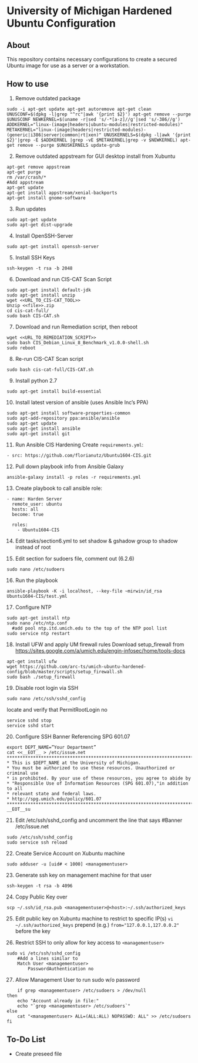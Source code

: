 # University of Michigan Hardened Ubuntu Configuration

## About
This repository contains necessary configurations to create a secured Ubuntu image for use as a server or a workstation.

## How to use

1. Remove outdated package
```
sudo -i apt-get update apt-get autoremove apt-get clean UNUSCONF=$(dpkg -l|grep "^rc"|awk '{print $2}') apt-get remove --purge $UNUSCONF NEWKERNEL=$(uname -r|sed 's/-*[a-z]//g'|sed 's/-386//g') ADDKERNEL="linux-(image|headers|ubuntu-modules|restricted-modules)" METAKERNEL="linux-(image|headers|restricted-modules)-(generic|i386|server|common|rt|xen)" UNUSKERNELS=$(dpkg -l|awk '{print $2}'|grep -E $ADDKERNEL |grep -vE $METAKERNEL|grep -v $NEWKERNEL) apt-get remove --purge $UNUSKERNELS update-grub
```

2. Remove outdated appstream for GUI desktop install from Xubuntu
```
apt-get remove appstream
apt-get purge
rm /var/crash/*
#Add appstream
apt-get update 
apt-get install appstream/xenial-backports
apt-get install gnome-software
```

3. Run updates
```
sudo apt-get update
sudo apt-get dist-upgrade
```

4. Install OpenSSH-Server
```
sudo apt-get install openssh-server
```

5. Install SSH Keys
```
ssh-keygen -t rsa -b 2048
```

6. Download and run CIS-CAT Scan Script
```
sudo apt-get install default-jdk
sudo apt-get install unzip
wget <<URL_TO_CIS-CAT_TOOL>>
Unzip <<file>>.zip
cd cis-cat-full/
sudo bash CIS-CAT.sh
```

7. Download and run Remediation script, then reboot
```
wget <<URL_TO_REMEDIATION_SCRIPT>>
sudo bash CIS_Debian_Linux_8_Benchmark_v1.0.0-shell.sh
sudo reboot
```
8. Re-run CIS-CAT Scan script
```
sudo bash cis-cat-full/CIS-CAT.sh
```

9. Install python 2.7
```
sudo apt-get install build-essential
```

10. Install latest version of ansible (uses Ansible Inc’s PPA)
```
sudo apt-get install software-properties-common
sudo apt-add-repository ppa:ansible/ansible
sudo apt-get update
sudo apt-get install ansible
sudo apt-get install git
```

11. Run Ansible CIS Hardening
Create `requirements.yml`:
```
- src: https://github.com/florianutz/Ubuntu1604-CIS.git
```

12. Pull down playbook info from Ansible Galaxy
```
ansible-galaxy install -p roles -r requirements.yml
```

13. Create playbook to call ansible role:
```
- name: Harden Server
  remote_user: ubuntu
  hosts: all
  become: true

  roles:
    - Ubuntu1604-CIS
```

14. Edit tasks/section6.yml to set shadow & gshadow group to shadow instead of root

15. Edit section for sudoers file, comment out (6.2.6)
```
sudo nano /etc/sudoers
```

16. Run the playbook
```
ansible-playbook -K -i localhost, --key-file ~mirwin/id_rsa Ubuntu1604-CIS/test.yml
```

17. Configure NTP
```
sudo apt-get install ntp
sudo nano /etc/ntp.conf
  #add pool ntp.itd.umich.edu to the top of the NTP pool list
sudo service ntp restart
```

18. Install UFW and apply UM firewall rules
Download setup_firewall from https://sites.google.com/a/umich.edu/engin-infosec/home/tools-docs
```
apt-get install ufw
wget https://github.com/arc-ts/umich-ubuntu-hardened-config/blob/master/scripts/setup_firewall.sh
sudo bash ./setup_firewall
```

19. Disable root login via SSH
```
sudo nano /etc/ssh/sshd_config
```
locate and verify that PermitRootLogin no
```  
service sshd stop
service sshd start
```

20. Configure SSH Banner Referencing SPG 601.07
```
export DEPT_NAME=”Your Department”
cat <<__EOT__ > /etc/issue.net
******************************************************************************************
* This is $DEPT_NAME at the University of Michigan.
* You must be authorized to use these resources. Unauthorized or criminal use
* is prohibited. By your use of these resources, you agree to abide by
* "Responsible Use of Information Resources (SPG 601.07),"in addition to all
* relevant state and federal laws.
* http://spg.umich.edu/policy/601.07
******************************************************************************************
__EOT__su
```

21. Edit /etc/ssh/sshd_config and uncomment the line that says #Banner /etc/issue.net
```
sudo /etc/ssh/sshd_config
sudo service ssh reload
```

22. Create Service Account on Xubuntu machine
```
sudo adduser -u [uid# < 1000] <managementuser>
```
23. Generate ssh key on management machine for that user
```
ssh-keygen -t rsa -b 4096
```
24. Copy Public Key over
```
scp ~/.ssh/id_rsa.pub <managementuser>@<host>:~/.ssh/authorized_keys
```
25. Edit public key on Xubuntu machine to restrict to specific IP(s)
`vi ~/.ssh/authorized_keys`
	prepend (e.g.) 
	`from="127.0.0.1,127.0.0.2"`
	before the key

26. Restrict SSH to only allow for key access to `<managementuser>`
```
sudo vi /etc/ssh/sshd_config
	#Add a lines similar to
	Match User <managementuser>
		PasswordAuthentication no
 ```
27. Allow Management User to run sudo w/o password
```
	if grep <managementuser> /etc/sudoers > /dev/null
then
    echo "Account already in file:"
    echo "`grep <managementuser> /etc/sudoers`"
else
    cat "<managementuser> ALL=(ALL:ALL) NOPASSWD: ALL" >> /etc/sudoers
fi
```
## To-Do List
* Create preseed file
